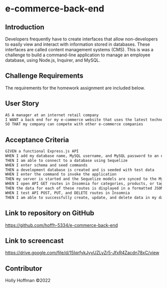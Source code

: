# e-commerce-back-end

## Introduction

Developers frequently have to create interfaces that allow non-developers to easily view and interact with information stored in databases. These interfaces are called content management systems (CMS). 
This is was a challenge to build a command-line application to manage an employee database, using Node.js, Inquirer, and MySQL.


## Challenge Requirements

The requirements for the homework assignment are included below.


## User Story

```md
AS A manager at an internet retail company
I WANT a back end for my e-commerce website that uses the latest technologies
SO THAT my company can compete with other e-commerce companies
```

## Acceptance Criteria

```md
GIVEN a functional Express.js API
WHEN I add my database name, MySQL username, and MySQL password to an environment variable file
THEN I am able to connect to a database using Sequelize
WHEN I enter schema and seed commands
THEN a development database is created and is seeded with test data
WHEN I enter the command to invoke the application
THEN my server is started and the Sequelize models are synced to the MySQL database
WHEN I open API GET routes in Insomnia for categories, products, or tags
THEN the data for each of these routes is displayed in a formatted JSON
WHEN I test API POST, PUT, and DELETE routes in Insomnia
THEN I am able to successfully create, update, and delete data in my database
```

## Link to repository on GitHub

https://github.com/hoffh-5334/e-commerce-back-end


## Link to screencast

https://drive.google.com/file/d/15IqrfykJyyUZLyZr5-JfxR4Zacdn78xC/view



## Contributor

Holly Hoffman &copy;2022   